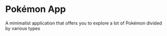 # Pokémon App

A minimalist application that offers you to explore a lot of Pokémon divided by various types
